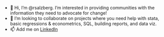 - 👋 Hi, I’m @rsalzberg. I’m interested in providing communities with the information they need to advocate for change!
- 💞️ I’m looking to collaborate on projects where you need help with stata, basic regressions & econometrics, SQL, building reports, and data viz.
- 📫 Add me on [LinkedIn](https://www.linkedin.com/in/rachel-salzberg/)
